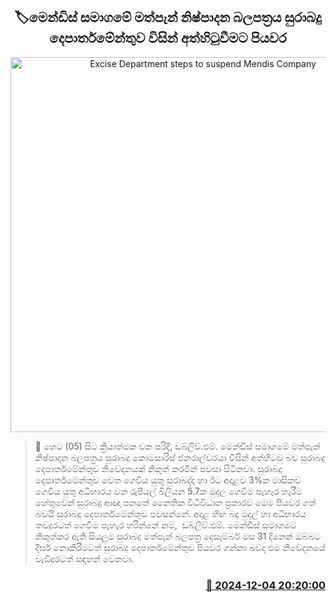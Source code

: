 <p align='center'><b><h2 align='center' title='Excise Department steps to suspend Mendis Company's liquor license'>🏷මෙන්ඩිස් සමාගමේ මත්පැන් නිෂ්පාදන බලපත්‍රය සුරාබදු දෙපාර්තමේන්තුව විසින් අත්හිටුවීමට පියවර</h2></b></p>
<p align='center'><img src='https://helakuru.sgp1.cdn.digitaloceanspaces.com/esana/images/lib/excise[1].jpg' width='600' alt='Excise Department steps to suspend Mendis Company's liquor license'></p>

>📝 හෙට (05) සිට ක්‍රියාත්මක වන පරිදි, ඩබ්ලිව්.එම්. මෙන්ඩිස් සමාගමේ මත්පැන් නිෂ්පාදන බලපත්‍රය සුරාබදු කොමසාරිස් ජනරාල්වරයා විසින් අත්හිටවූ බව සුරාබදු දෙපාර්තමේන්තුව නිවේදනයක් නිකුත් කරමින් පවසා සිටිනවා.
සුරාබදු දෙපාර්තමේන්තුව වෙත ගෙවිය යුතු සුරාබද්ද හා ඊට අදාළව 3%ක මාසිකව ගෙවිය යුතු අධිභාරය වන රුපියල් බිලියන 5.7ක මුදල ගෙවීම පැහැර හැරීම හේතුවෙන් සුරාබදු ආඥා පනතේ නෛතික විධිවිධාන ප්‍රකාරව මෙම පියවර ගත් බවයි සුරාබදු දෙපාර්තමේන්තුව පවසන්නේ.
අදාළ හිඟ බදු මුදල් හා අධිභාරය තවදුරටත් ගෙවීම පැහැර හරින්නේ නම්,  ඩබ්ලිව්.එම්. මෙන්ඩිස් සමාගමට නිකුත්කර ඇති සියලුම සුරාබදු මත්පැන් බලපත්‍ර දෙසැම්බර් මස 31 දිනෙන් ඔබ්බට දීර්ඝ නොකිරීමටත් සුරාබදු දෙපාර්තමේන්තුව පියවර ගන්නා බවද එම නිවේදනයේ වැඩිදුරටත් සඳහන් වෙනවා.


<h3 align='right'><a href='https://www.helakuru.lk/esana/p/105665/'>📅 2024-12-04 20:20:00</a></h3>
